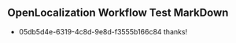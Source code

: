 ## OpenLocalization Workflow Test MarkDown
* 05db5d4e-6319-4c8d-9e8d-f3555b166c84 
thanks!<!--HONumber=Mar16_HO1-->

